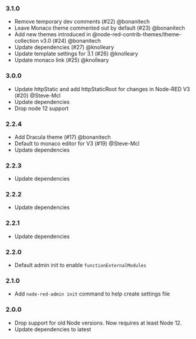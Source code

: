 ### 3.1.0

 - Remove temporary dev comments (#22) @bonanitech
 - Leave Monaco theme commented out by default (#23) @bonanitech
 - Add new themes introduced in @node-red-contrib-themes/theme-collection v3.0 (#24) @bonanitech
 - Update dependencies (#27) @knolleary
 - Update template settings for 3.1 (#26) @knolleary
 - Update monaco link (#25) @knolleary

### 3.0.0

 - Update httpStatic and add httpStaticRoot for changes in Node-RED V3 (#20) @Steve-Mcl
 - Update dependencies
 - Drop node 12 support

### 2.2.4

 - Add Dracula theme (#17) @bonanitech
 - Default to monaco editor for V3 (#19) @Steve-Mcl
 - Update dependencies

### 2.2.3

 - Update dependencies

### 2.2.2

 - Update dependencies

### 2.2.1

 - Update dependencies

### 2.2.0

 - Default admin init to enable `functionExternalModules`

### 2.1.0

 - Add `node-red-admin init` command to help create settings file

### 2.0.0

 - Drop support for old Node versions. Now requires at least Node 12.
 - Update dependencies to latest

